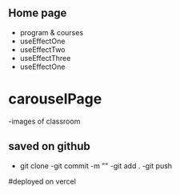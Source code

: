 ## Home page
- program & courses
- useEffectOne
- useEffectTwo
- useEffectThree
- useEffectOne

# carouselPage
-images of classroom

## saved on github

- git clone
-git commit -m ""
-git add .
   -git push

#deployed on vercel